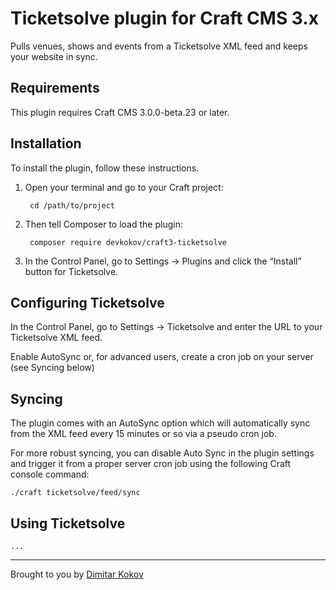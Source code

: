 # Ticketsolve plugin for Craft CMS 3.x

Pulls venues, shows and events from a Ticketsolve XML feed and keeps your website in sync.

## Requirements

This plugin requires Craft CMS 3.0.0-beta.23 or later.

## Installation

To install the plugin, follow these instructions.

1. Open your terminal and go to your Craft project:

        cd /path/to/project

2. Then tell Composer to load the plugin:

        composer require devkokov/craft3-ticketsolve

3. In the Control Panel, go to Settings → Plugins and click the “Install” button for Ticketsolve.

## Configuring Ticketsolve

In the Control Panel, go to Settings → Ticketsolve and enter the URL to your Ticketsolve XML feed.

Enable AutoSync or, for advanced users, create a cron job on your server (see Syncing below)

## Syncing

The plugin comes with an AutoSync option which will automatically sync from the XML feed every 15 minutes or so via a pseudo cron job.

For more robust syncing, you can disable Auto Sync in the plugin settings and trigger it from a proper server cron job using the following Craft console command:

    ./craft ticketsolve/feed/sync

## Using Ticketsolve

    ...

---

Brought to you by [Dimitar Kokov](https://github.com/devkokov)
